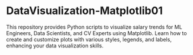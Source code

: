 # DataVisualization-Matplotlib01
This repository provides Python scripts to visualize salary trends for ML Engineers, Data Scientists, and CV Experts using Matplotlib. Learn how to create and customize plots with various styles, legends, and labels, enhancing your data visualization skills.
